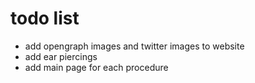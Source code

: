 # todo list

- add opengraph images and twitter images to website
- add ear piercings
- add main page for each procedure
